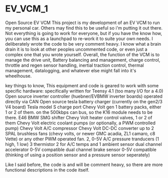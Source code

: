 # EV_VCM_1
Open Source EV VCM
This project is my development of an EV VCM to run my personal car. Others may find this to be useful so i'm putting it out there. Not everything is going to work for everyone,
but if you have the know how, you can use this as a launchpad to re-work it to suite your own needs.
I deliberately wrote the code to be very comment heavy. I know what a brain drain it is to look at other peoples uncommented code, or even just a complex one that you wrote yourself.
Overall, the function of the VCM is to manage the drive unit, Battery balancing and management, charge control, throttle and regen sensor handling, inertial traction control,
thermal management, datalogging, and whatever else might fall into it's wheelhouse.

key things to know, This equipment and code is geared to work with some specific hardware:
specifically written for Teensy 4.1 (too many I/O for a  4.0)
Open source inverter controller (huebner/EVBMW inverter boards) operated directly via CAN
Open source tesla battery charger (currently on the gen2/3 V4 board)
Tesla model S charge port
Chevy Volt gen 1 battery packs, either 1 or 2 of them. on the 500kbps can bus, so the K16 module needs to be there.
E46 BMW SMG shifter
Chevy Volt heater control valves, 1 or 2 of them
Chevy Volt electric coolant pumps (or optionally, a PWM controlled pump)
Chevy Volt A/C compressor
Chevy Volt DC-DC converter
up to 2 SPAL brushless fans (chevy volts, or newer GMC acadia, ZL1 camaro, c8 Vette) or any other PWM operated fan.
2, 0-5V A/C pressure tranducers (1 high, 1 low)
3 thermistor 2 for A/C temps and 1 ambient sensor
dual channel accelerator 0-5V compatible
dual channel brake sensor 0-5V compatible (thinking of using a position sensor and a pressure sensor seperately)

Like I said before, the code is and will be comment heavy, so there are more functional descriptions in the code itself.
